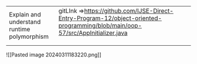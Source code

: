 
|                                                |                                                                                                                                        |
| ---------------------------------------------- | -------------------------------------------------------------------------------------------------------------------------------------- |
| Explain and understand<br>runtime polymorphism | gitLInk =>https://github.com/IJSE-Direct-Entry-Program-12/object-oriented-programming/blob/main/oop-57/src/AppInitializer.java<br><br> |
![[Pasted image 20240311183220.png]]
